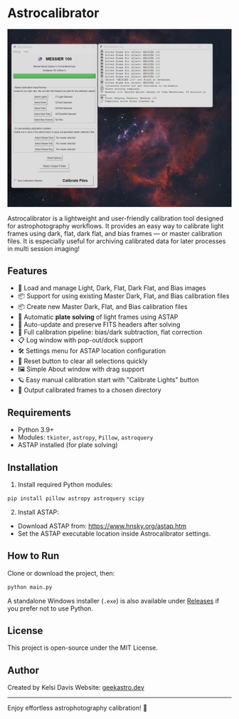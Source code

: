 # Astrocalibrator

![Astrocalibrator Screenshot](astrocalibrator_screenshot.png)

Astrocalibrator is a lightweight and user-friendly calibration tool designed for astrophotography workflows. It provides an easy way to calibrate light frames using dark, flat, dark flat, and bias frames — or master calibration files.
It is especially useful for archiving calibrated data for later processes in multi session imaging!

## Features

- 📂 Load and manage Light, Dark, Flat, Dark Flat, and Bias images
- 📦 Support for using existing Master Dark, Flat, and Bias calibration files
- 📦 Create new Master Dark, Flat, and Bias calibration files
- 🚀 Automatic **plate solving** of light frames using ASTAP
- 🌌 Auto-update and preserve FITS headers after solving
- 🔄 Full calibration pipeline: bias/dark subtraction, flat correction
- 📋 Log window with pop-out/dock support
- 🛠 Settings menu for ASTAP location configuration
- 🧹 Reset button to clear all selections quickly
- 🖼️ Simple About window with drag support
- 🪐 Easy manual calibration start with "Calibrate Lights" button
- 💾 Output calibrated frames to a chosen directory

## Requirements

- Python 3.9+
- Modules: `tkinter`, `astropy`, `Pillow`, `astroquery`
- ASTAP installed (for plate solving)

## Installation

1. Install required Python modules:

```bash
pip install pillow astropy astroquery scipy
```

2. Install ASTAP:

- Download ASTAP from: https://www.hnsky.org/astap.htm
- Set the ASTAP executable location inside Astrocalibrator settings.

## How to Run

Clone or download the project, then:

```bash
python main.py
```

A standalone Windows installer (`.exe`) is also available under [Releases](https://github.com/yourproject/releases) if you prefer not to use Python.

## License

This project is open-source under the MIT License.

## Author

Created by Kelsi Davis
Website: [geekastro.dev](https://geekastro.dev)

---

Enjoy effortless astrophotography calibration! 🌟

